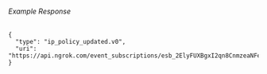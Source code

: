 
###### Example Response
```
{
  "type": "ip_policy_updated.v0",
  "uri": "https://api.ngrok.com/event_subscriptions/esb_2ElyFUXBgxI2qn8CnmzeaNFeVET/sources/ip_policy_updated.v0"
}